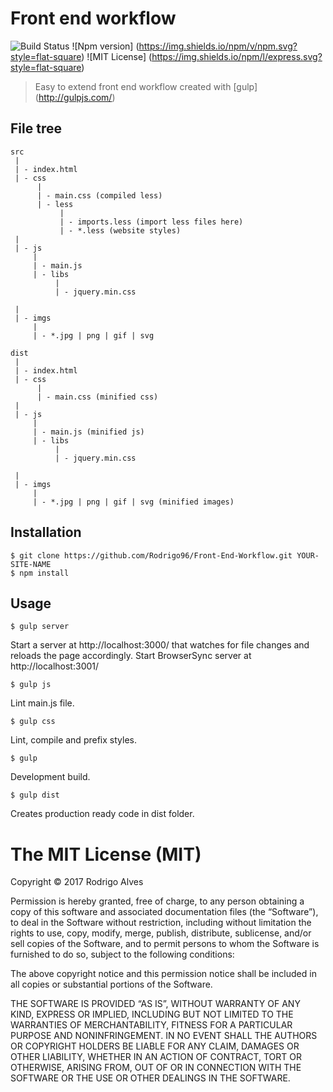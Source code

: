 # Front end workflow
![Build Status](https://img.shields.io/travis/rust-lang/rust.svg?style=flat-square)
![Npm version] (https://img.shields.io/npm/v/npm.svg?style=flat-square)
![MIT License] (https://img.shields.io/npm/l/express.svg?style=flat-square)

> Easy to extend front end workflow created with [gulp] (http://gulpjs.com/)

## File tree

```
src
 |
 | - index.html
 | - css
      |
      | - main.css (compiled less)
      | - less
           |
           | - imports.less (import less files here)
           | - *.less (website styles)
 |     
 | - js
     |
     | - main.js
     | - libs
          |
          | - jquery.min.css
      
 |
 | - imgs
     |
     | - *.jpg | png | gif | svg

dist
 |
 | - index.html
 | - css
      |
      | - main.css (minified css)
 |     
 | - js
     |
     | - main.js (minified js)
     | - libs
          |
          | - jquery.min.css
      
 |
 | - imgs
     |
     | - *.jpg | png | gif | svg (minified images)

```

## Installation

```
$ git clone https://github.com/Rodrigo96/Front-End-Workflow.git YOUR-SITE-NAME
$ npm install
```

## Usage

```
$ gulp server
```
Start a server at http://localhost:3000/ that watches for file changes and reloads the page accordingly.
Start BrowserSync server at http://localhost:3001/

```
$ gulp js
```
Lint main.js file.

```
$ gulp css
```
Lint, compile and prefix styles.

```
$ gulp
```
Development build.

```
$ gulp dist
```
Creates production ready code in dist folder.

The MIT License (MIT)
=====================

Copyright © 2017 Rodrigo Alves

Permission is hereby granted, free of charge, to any person
obtaining a copy of this software and associated documentation
files (the “Software”), to deal in the Software without
restriction, including without limitation the rights to use,
copy, modify, merge, publish, distribute, sublicense, and/or sell
copies of the Software, and to permit persons to whom the
Software is furnished to do so, subject to the following
conditions:

The above copyright notice and this permission notice shall be
included in all copies or substantial portions of the Software.

THE SOFTWARE IS PROVIDED “AS IS”, WITHOUT WARRANTY OF ANY KIND,
EXPRESS OR IMPLIED, INCLUDING BUT NOT LIMITED TO THE WARRANTIES
OF MERCHANTABILITY, FITNESS FOR A PARTICULAR PURPOSE AND
NONINFRINGEMENT. IN NO EVENT SHALL THE AUTHORS OR COPYRIGHT
HOLDERS BE LIABLE FOR ANY CLAIM, DAMAGES OR OTHER LIABILITY,
WHETHER IN AN ACTION OF CONTRACT, TORT OR OTHERWISE, ARISING
FROM, OUT OF OR IN CONNECTION WITH THE SOFTWARE OR THE USE OR
OTHER DEALINGS IN THE SOFTWARE.

